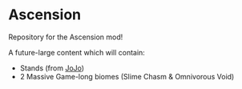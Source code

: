 # Ascension
Repository for the Ascension mod!

A future-large content which will contain:
* Stands (from [JoJo](https://jojo.fandom.com/wiki/))
* 2 Massive Game-long biomes (Slime Chasm & Omnivorous Void)